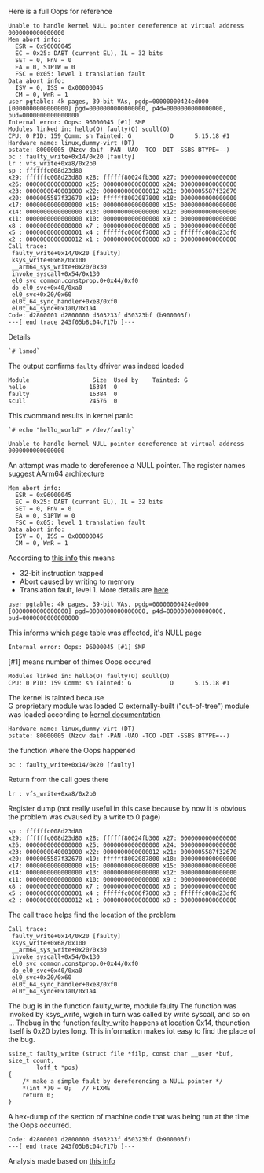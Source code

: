 Here is a full Oops for reference
```
Unable to handle kernel NULL pointer dereference at virtual address 0000000000000000
Mem abort info:
  ESR = 0x96000045
  EC = 0x25: DABT (current EL), IL = 32 bits
  SET = 0, FnV = 0
  EA = 0, S1PTW = 0
  FSC = 0x05: level 1 translation fault
Data abort info:
  ISV = 0, ISS = 0x00000045
  CM = 0, WnR = 1
user pgtable: 4k pages, 39-bit VAs, pgdp=00000000424ed000
[0000000000000000] pgd=0000000000000000, p4d=0000000000000000, pud=0000000000000000
Internal error: Oops: 96000045 [#1] SMP
Modules linked in: hello(O) faulty(O) scull(O)
CPU: 0 PID: 159 Comm: sh Tainted: G           O      5.15.18 #1
Hardware name: linux,dummy-virt (DT)
pstate: 80000005 (Nzcv daif -PAN -UAO -TCO -DIT -SSBS BTYPE=--)
pc : faulty_write+0x14/0x20 [faulty]
lr : vfs_write+0xa8/0x2b0
sp : ffffffc008d23d80
x29: ffffffc008d23d80 x28: ffffff80024fb300 x27: 0000000000000000
x26: 0000000000000000 x25: 0000000000000000 x24: 0000000000000000
x23: 0000000040001000 x22: 0000000000000012 x21: 0000005587f32670
x20: 0000005587f32670 x19: ffffff8002087800 x18: 0000000000000000
x17: 0000000000000000 x16: 0000000000000000 x15: 0000000000000000
x14: 0000000000000000 x13: 0000000000000000 x12: 0000000000000000
x11: 0000000000000000 x10: 0000000000000000 x9 : 0000000000000000
x8 : 0000000000000000 x7 : 0000000000000000 x6 : 0000000000000000
x5 : 0000000000000001 x4 : ffffffc0006f7000 x3 : ffffffc008d23df0
x2 : 0000000000000012 x1 : 0000000000000000 x0 : 0000000000000000
Call trace:
 faulty_write+0x14/0x20 [faulty]
 ksys_write+0x68/0x100
 __arm64_sys_write+0x20/0x30
 invoke_syscall+0x54/0x130
 el0_svc_common.constprop.0+0x44/0xf0
 do_el0_svc+0x40/0xa0
 el0_svc+0x20/0x60
 el0t_64_sync_handler+0xe8/0xf0
 el0t_64_sync+0x1a0/0x1a4
Code: d2800001 d2800000 d503233f d50323bf (b900003f) 
---[ end trace 243f05b8c04c717b ]---
```
Details
```
`# lsmod`
```
The output confirms `faulty` dfriver was indeed loaded
```
Module                  Size  Used by    Tainted: G  
hello                  16384  0 
faulty                 16384  0 
scull                  24576  0 
```
This cvommand results in kernel panic
```
`# echo "hello_world" > /dev/faulty`
```
```
Unable to handle kernel NULL pointer dereference at virtual address 0000000000000000
```
An attempt was made to dereference a NULL pointer. The register names suggest AArm64 architecture
```
Mem abort info:
  ESR = 0x96000045
  EC = 0x25: DABT (current EL), IL = 32 bits
  SET = 0, FnV = 0
  EA = 0, S1PTW = 0
  FSC = 0x05: level 1 translation fault
Data abort info:
  ISV = 0, ISS = 0x00000045
  CM = 0, WnR = 1
```
According to [this info](https://esr.arm64.dev/#0x96000045) this means
* 32-bit instruction trapped
* Abort caused by writing to memory
* Translation fault, level 1.
More details are [here](https://github.com/google/aarch64-esr-decoder)
```
user pgtable: 4k pages, 39-bit VAs, pgdp=00000000424ed000
[0000000000000000] pgd=0000000000000000, p4d=0000000000000000, pud=0000000000000000
```
This informs which page table was affected, it's NULL page
```
Internal error: Oops: 96000045 [#1] SMP
```
[#1] means number of thimes Oops occured
```
Modules linked in: hello(O) faulty(O) scull(O)
CPU: 0 PID: 159 Comm: sh Tainted: G           O      5.15.18 #1
```
The kernel is tainted because	
G	proprietary module was loaded
O	externally-built ("out-of-tree") module was loaded
according to [kernel documentation](https://www.kernel.org/doc/html/latest/admin-guide/tainted-kernels.html)
```
Hardware name: linux,dummy-virt (DT)
pstate: 80000005 (Nzcv daif -PAN -UAO -TCO -DIT -SSBS BTYPE=--)
```
the function where the Oops happened
```
pc : faulty_write+0x14/0x20 [faulty]
```
Return from the call goes there
```
lr : vfs_write+0xa8/0x2b0
```
Register dump (not really useful in this case because by now it is obvious the problem was cvaused by a write to 0 page)
```
sp : ffffffc008d23d80
x29: ffffffc008d23d80 x28: ffffff80024fb300 x27: 0000000000000000
x26: 0000000000000000 x25: 0000000000000000 x24: 0000000000000000
x23: 0000000040001000 x22: 0000000000000012 x21: 0000005587f32670
x20: 0000005587f32670 x19: ffffff8002087800 x18: 0000000000000000
x17: 0000000000000000 x16: 0000000000000000 x15: 0000000000000000
x14: 0000000000000000 x13: 0000000000000000 x12: 0000000000000000
x11: 0000000000000000 x10: 0000000000000000 x9 : 0000000000000000
x8 : 0000000000000000 x7 : 0000000000000000 x6 : 0000000000000000
x5 : 0000000000000001 x4 : ffffffc0006f7000 x3 : ffffffc008d23df0
x2 : 0000000000000012 x1 : 0000000000000000 x0 : 0000000000000000
```
The call trace helps find the location of the problem
```
Call trace:
 faulty_write+0x14/0x20 [faulty]
 ksys_write+0x68/0x100
 __arm64_sys_write+0x20/0x30
 invoke_syscall+0x54/0x130
 el0_svc_common.constprop.0+0x44/0xf0
 do_el0_svc+0x40/0xa0
 el0_svc+0x20/0x60
 el0t_64_sync_handler+0xe8/0xf0
 el0t_64_sync+0x1a0/0x1a4
```
The bug is in the function faulty_write, module faulty
The function was invoked by ksys_write, wgich in turn was called by write syscall, and so on ...
Thebug in the function faulty_write happens at location 0x14, theunction itself is 0x20 bytes long. This information makes iot easy to find the place of the bug.
```
ssize_t faulty_write (struct file *filp, const char __user *buf, size_t count,
		loff_t *pos)
{
	/* make a simple fault by dereferencing a NULL pointer */
	*(int *)0 = 0;   // FIXME
	return 0;
}
```
A hex-dump of the section of machine code that was being run at the time the Oops occurred.
```
Code: d2800001 d2800000 d503233f d50323bf (b900003f) 
---[ end trace 243f05b8c04c717b ]---
```
Analysis made based on [this info](https://www.opensourceforu.com/2011/01/understanding-a-kernel-oops/)

